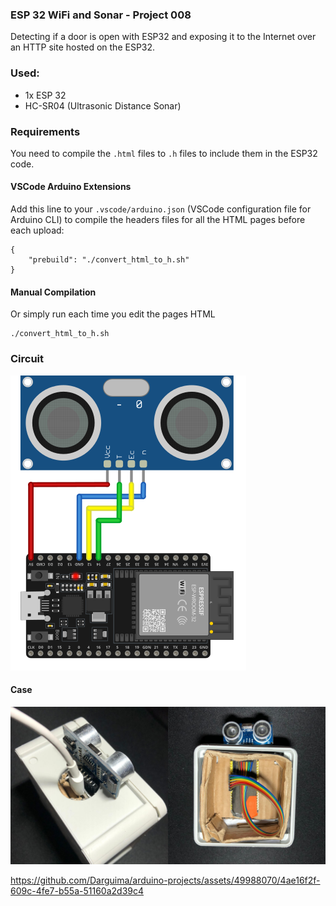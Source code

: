 ### ESP 32 WiFi and Sonar - Project 008

Detecting if a door is open with ESP32 and exposing it to the Internet over an HTTP site hosted on the ESP32.

### Used:
* 1x ESP 32
* HC-SR04 (Ultrasonic Distance Sonar)

### Requirements

You need to compile the `.html` files to `.h` files to include them in the ESP32 code.

#### VSCode Arduino Extensions

Add this line to your `.vscode/arduino.json` (VSCode configuration file for Arduino CLI) to compile the headers files for all the HTML pages before each upload:

```
{
    "prebuild": "./convert_html_to_h.sh"
}
```

#### Manual Compilation

Or simply run each time you edit the pages HTML

```
./convert_html_to_h.sh
```

### Circuit

![Fritzing Circuit](./fritzing.svg)

#### Case

![Case](./case.jpg)

https://github.com/Darguima/arduino-projects/assets/49988070/4ae16f2f-609c-4fe7-b55a-51160a2d39c4
